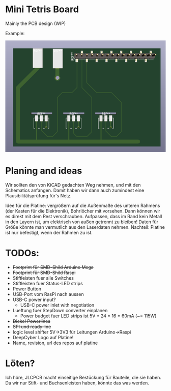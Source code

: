 # Mini Tetris Board

Mainly the PCB design (WIP)

Example:

![pcb image](./assets/example.png)


# Planing and ideas
Wir sollten den von KiCAD gedachten Weg nehmen, und mit den Schematics anfangen. Damit haben wir dann auch zumindest eine
Plausibilitätsprüfung für's Netz.

Idee für die Platine: vergrößern auf die Außenmaße des unteren Rahmens (der Kasten für die Elektronik), Bohrlöcher mit vorsehen.
Dann können wir es direkt mit dem Rest verschrauben. Aufpassen, dass im Rand kein Metall in den Layern ist, um elektrisch von außen
getrennt zu bleiben! Daten für Größe könnte man vermutlich aus den Laserdaten nehmen. Nachteil: Platine ist nur befestigt, wenn
der Rahmen zu ist.

# TODOs:
* ~~Footprint für SMD-Shild Arduino Mega~~
* ~~Footprint für SMD-Shild Raspi~~
* Stiftleisten fuer alle Switches
* Stiftleisten fuer Status-LED strips
* Power Button
* USB-Port vom RasPi nach aussen
* USB-C power input?
    * USB-C power inlet with negotiation
* Lueftung fuer StepDown converter einplanen
    * Power budget fuer LED strips ist 5V * 24 * 16 * 60mA (~= 115W)
* ~~Dicke! Powerlines~~
* ~~SPI und ready line~~
* logic level shifter 5V->3V3 für Leitungen Arduino->Raspi
* DeepCyber Logo auf Platine!
* Name, revision, url des repos auf platine

# Löten?
Ich höre, JLCPCB macht einseitige Bestückung für Bauteile, die sie haben. Da wir nur Stift- und Buchsenleisten haben, könnte das was werden.



